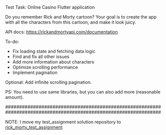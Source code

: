 Test Task: Online Casino Flutter application

Do you remember Rick and Morty cartoon?
Your goal is to create the app with all the characters from this cartoon, and make it look juicy.

API docs: https://rickandmortyapi.com/documentation

To-do:
- Fix loading state and fetching data logic
- Find and fix all other issues
- Add more information about characters
- Optimize scrolling performance
- Implement pagination


Optional:
Add infinite scrolling pagination.

PS: You need to use same libraries, but you can also add more (reasonable amount).

################################################################################################################

NOTE: I move my test_assignment solution repository to [rick_morty_test_assignment](https://github.com/kwado-tech/rick_morty_test_assignment)
